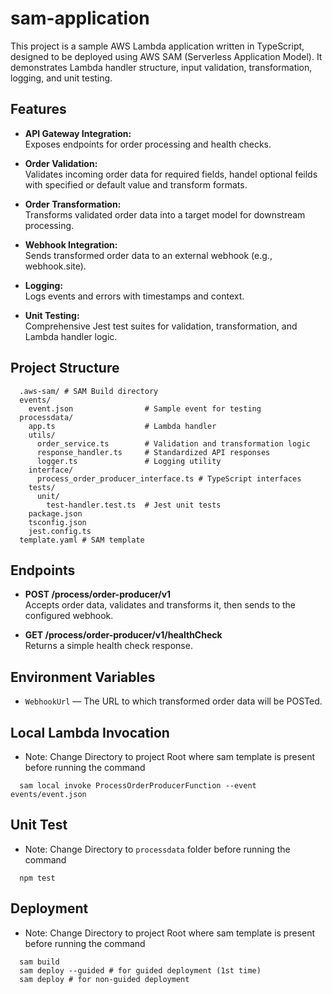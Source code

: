 # sam-application

This project is a sample AWS Lambda application written in TypeScript, designed to be deployed using AWS SAM (Serverless Application Model). It demonstrates Lambda handler structure, input validation, transformation, logging, and unit testing.

## Features

- **API Gateway Integration:**  
  Exposes endpoints for order processing and health checks.

- **Order Validation:**  
  Validates incoming order data for required fields, handel optional feilds with specified or default value and transform formats.

- **Order Transformation:**  
  Transforms validated order data into a target model for downstream processing.

- **Webhook Integration:**  
  Sends transformed order data to an external webhook (e.g., webhook.site).

- **Logging:**  
  Logs events and errors with timestamps and context.

- **Unit Testing:**  
  Comprehensive Jest test suites for validation, transformation, and Lambda handler logic.

## Project Structure

```
  .aws-sam/ # SAM Build directory
  events/
    event.json                # Sample event for testing
  processdata/
    app.ts                    # Lambda handler
    utils/
      order_service.ts        # Validation and transformation logic
      response_handler.ts     # Standardized API responses
      logger.ts               # Logging utility
    interface/
      process_order_producer_interface.ts # TypeScript interfaces
    tests/
      unit/
        test-handler.test.ts  # Jest unit tests
    package.json
    tsconfig.json
    jest.config.ts
  template.yaml # SAM template
```

## Endpoints

- **POST /process/order-producer/v1**  
  Accepts order data, validates and transforms it, then sends to the configured webhook.

- **GET /process/order-producer/v1/healthCheck**  
  Returns a simple health check response.

## Environment Variables

- `WebhookUrl` — The URL to which transformed order data will be POSTed.

## Local Lambda Invocation

- Note: Change Directory to project Root where sam template is present before running the command

```
  sam local invoke ProcessOrderProducerFunction --event events/event.json
```

## Unit Test

- Note: Change Directory to `processdata` folder before running the command

```
  npm test
```

## Deployment

- Note: Change Directory to project Root where sam template is present before running the command

```
  sam build
  sam deploy --guided # for guided deployment (1st time)
  sam deploy # for non-guided deployment
```
